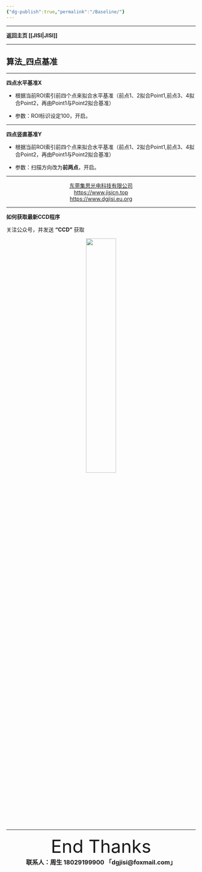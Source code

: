 ```yaml
---
{"dg-publish":true,"permalink":"/Baseline/"}
---
```



---

**返回主页 [[JISI\|JISI]]**

---

## 算法_四点基准

---

**四点水平基准X**
- 根据当前ROI索引前四个点来拟合水平基准（前点1、2拟合Point1,前点3、4拟合Point2，再由Point1与Point2拟合基准）

- 参数：ROI标识设定100，开启。

---
**四点竖直基准Y**
- 根据当前ROI索引前四个点来拟合水平基准（前点1、2拟合Point1,前点3、4拟合Point2，再由Point1与Point2拟合基准）

- 参数：扫描方向改为**前两点**，开启。
---

<center><a href="https://www.jisicn.top" target="_blank">东莞集思光电科技有限公司</a></center>
<center><a href="https://www.jisicn.top" target="_blank">https://www.jisicn.top</a></center>
<center><a href="Https://www.dgjisi.eu.org" target="_blank">https://www.dgjisi.eu.org</a></center>

---

**如何获取最新CCD程序**

关注公众号，并发送 **“CCD”** 获取

<div align="center"><img src="https://tc.jisicn.top/img/202405012133208.jpg" width="40%" height="40%"></img></div>


------

<div align='center' ><font size='50'> End Thanks</font></div>
<div align='center'><font size='3'><b>联系人：周生  18029199900 「dgjisi@foxmail.com」</b></font></div>

